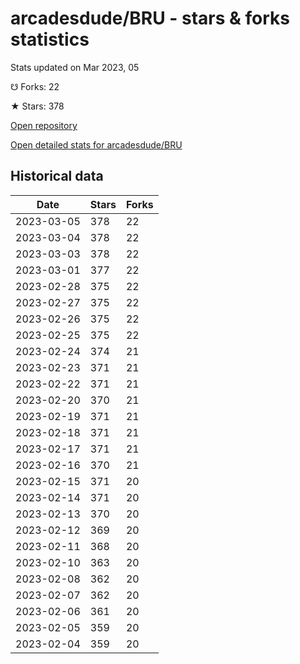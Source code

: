 # arcadesdude/BRU - stars & forks statistics

Stats updated on Mar 2023, 05

☋ Forks: 22

★ Stars: 378

[Open repository](https://github.com/arcadesdude/BRU)

[Open detailed stats for arcadesdude/BRU](https://reviewgithub.com/rep/arcadesdude/BRU)

## Historical data
| Date | Stars | Forks |
|------|-------|-------|
| 2023-03-05 | 378 | 22 | 
| 2023-03-04 | 378 | 22 | 
| 2023-03-03 | 378 | 22 | 
| 2023-03-01 | 377 | 22 | 
| 2023-02-28 | 375 | 22 | 
| 2023-02-27 | 375 | 22 | 
| 2023-02-26 | 375 | 22 | 
| 2023-02-25 | 375 | 22 | 
| 2023-02-24 | 374 | 21 | 
| 2023-02-23 | 371 | 21 | 
| 2023-02-22 | 371 | 21 | 
| 2023-02-20 | 370 | 21 | 
| 2023-02-19 | 371 | 21 | 
| 2023-02-18 | 371 | 21 | 
| 2023-02-17 | 371 | 21 | 
| 2023-02-16 | 370 | 21 | 
| 2023-02-15 | 371 | 20 | 
| 2023-02-14 | 371 | 20 | 
| 2023-02-13 | 370 | 20 | 
| 2023-02-12 | 369 | 20 | 
| 2023-02-11 | 368 | 20 | 
| 2023-02-10 | 363 | 20 | 
| 2023-02-08 | 362 | 20 | 
| 2023-02-07 | 362 | 20 | 
| 2023-02-06 | 361 | 20 | 
| 2023-02-05 | 359 | 20 | 
| 2023-02-04 | 359 | 20 | 

